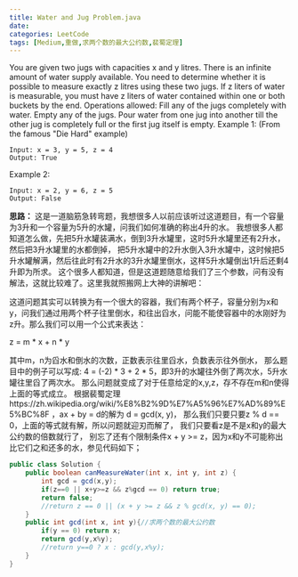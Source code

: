 ```yaml
---
title: Water and Jug Problem.java
date: 
categories: LeetCode
tags: [Medium,重做,求两个数的最大公约数,裴蜀定理]
---
```

You are given two jugs with capacities x and y litres. There is an infinite amount of water supply available. You need to determine whether it is possible to measure exactly z litres using these two jugs.
If z liters of water is measurable, you must have z liters of water contained within one or both buckets by the end.
Operations allowed:
Fill any of the jugs completely with water.
Empty any of the jugs.
Pour water from one jug into another till the other jug is completely full or the first jug itself is empty.
Example 1: (From the famous "Die Hard" example)

	Input: x = 3, y = 5, z = 4
	Output: True
Example 2:

	Input: x = 2, y = 6, z = 5
	Output: False
<!-- more -->
**思路：**
这是一道脑筋急转弯题，我想很多人以前应该听过这道题目，有一个容量为3升和一个容量为5升的水罐，问我们如何准确的称出4升的水。
我想很多人都知道怎么做，先把5升水罐装满水，倒到3升水罐里，这时5升水罐里还有2升水，然后把3升水罐里的水都倒掉，
把5升水罐中的2升水倒入3升水罐中，这时候把5升水罐解满，然后往此时有2升水的3升水罐里倒水，这样5升水罐倒出1升后还剩4升即为所求。
这个很多人都知道，但是这道题随意给我们了三个参数，问有没有解法，这就比较难了。这里我就照搬网上大神的讲解吧：

这道问题其实可以转换为有一个很大的容器，我们有两个杯子，容量分别为x和y，问我们通过用两个杯子往里倒水，和往出舀水，问能不能使容器中的水刚好为z升。那么我们可以用一个公式来表达：

z = m * x + n * y

其中m，n为舀水和倒水的次数，正数表示往里舀水，负数表示往外倒水，
那么题目中的例子可以写成: 4 = (-2) * 3 + 2 * 5，即3升的水罐往外倒了两次水，5升水罐往里舀了两次水。
那么问题就变成了对于任意给定的x,y,z，存不存在m和n使得上面的等式成立。
根据裴蜀定理https://zh.wikipedia.org/wiki/%E8%B2%9D%E7%A5%96%E7%AD%89%E5%BC%8F ，ax + by = d的解为 d = gcd(x, y)，
那么我们只要只要z % d == 0，上面的等式就有解，所以问题就迎刃而解了，
我们只要看z是不是x和y的最大公约数的倍数就行了，
别忘了还有个限制条件x + y >= z，因为x和y不可能称出比它们之和还多的水，参见代码如下；
``` java
public class Solution {
    public boolean canMeasureWater(int x, int y, int z) {
        int gcd = gcd(x,y);
        if(z==0 || x+y>=z && z%gcd == 0) return true;
		return false;
        //return z == 0 || (x + y >= z && z % gcd(x, y) == 0);
    }
    public int gcd(int x, int y){//求两个数的最大公约数
        if(y == 0) return x;
        return gcd(y,x%y);
		//return y==0 ? x : gcd(y,x%y);
    }
}
``` 
